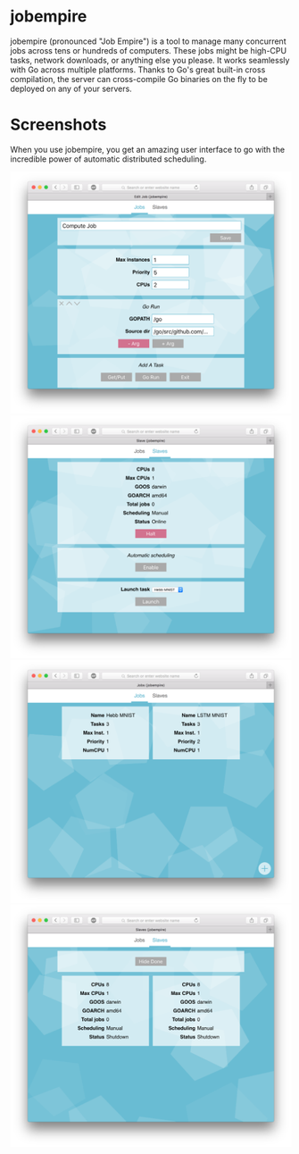 # jobempire

jobempire (pronounced "Job Empire") is a tool to manage many concurrent jobs across tens or hundreds of computers. These jobs might be high-CPU tasks, network downloads, or anything else you please. It works seamlessly with Go across multiple platforms. Thanks to Go's great built-in cross compilation, the server can cross-compile Go binaries on the fly to be deployed on any of your servers.

# Screenshots

When you use jobempire, you get an amazing user interface to go with the incredible power of automatic distributed scheduling.

![Add Job Screenshot](screenshots/add_job.png)
![Slave Screenshot](screenshots/slave.png)
![Job List Screenshot](screenshots/job_list.png)
![Slave List Screenshot](screenshots/slave_list.png)
